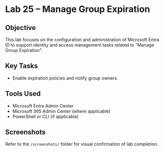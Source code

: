 # Lab 25 – Manage Group Expiration

## Objective
This lab focuses on the configuration and administration of Microsoft Entra ID to support identity and access management tasks related to "Manage Group Expiration".

## Key Tasks
- Enable expiration policies and notify group owners.

## Tools Used
- Microsoft Entra Admin Center
- Microsoft 365 Admin Center (where applicable)
- PowerShell or CLI (if applicable)

## Screenshots
Refer to the `/screenshots/` folder for visual confirmation of lab completion.
